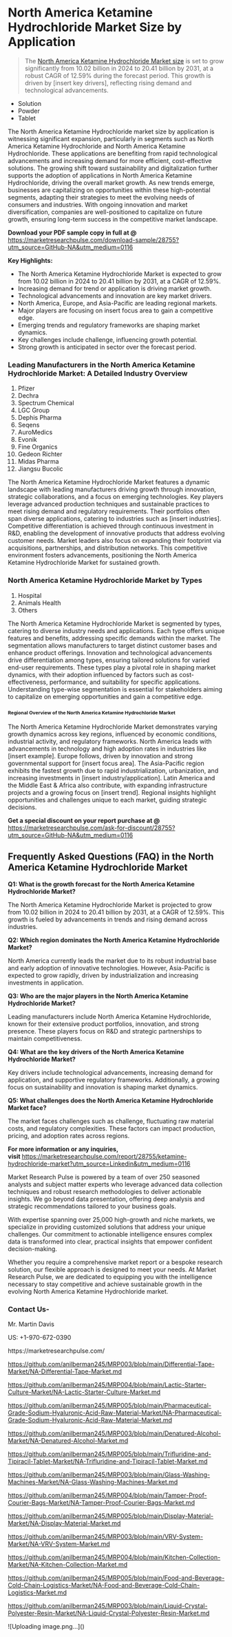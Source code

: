 <h1>North America Ketamine Hydrochloride Market&nbsp;Size by Application</h1><blockquote><p>The <a href="https://marketresearchpulse.com/download-sample/28755?utm_source=GitHub-NA&amp;utm_medium=0116">North America Ketamine Hydrochloride Market size</a> is set to grow significantly from 10.02 billion in 2024 to 20.41 billion by 2031, at a robust CAGR of 12.59% during the forecast period. This growth is driven by [insert key drivers], reflecting rising demand and technological advancements.</p></blockquote><ul><li>Solution<li> Powder<li> Tablet</li></ul><p>The North America Ketamine Hydrochloride market size by application is witnessing significant expansion, particularly in segments such as North America Ketamine Hydrochloride and North America Ketamine Hydrochloride. These applications are benefiting from rapid technological advancements and increasing demand for more efficient, cost-effective solutions. The growing shift toward sustainability and digitalization further supports the adoption of applications in North America Ketamine Hydrochloride, driving the overall market growth. As new trends emerge, businesses are capitalizing on opportunities within these high-potential segments, adapting their strategies to meet the evolving needs of consumers and industries. With ongoing innovation and market diversification, companies are well-positioned to capitalize on future growth, ensuring long-term success in the competitive market landscape.</p><p><strong>Download your PDF sample copy in full at @ </strong><a href="https://marketresearchpulse.com/download-sample/28755?utm_source=GitHub-NA&amp;utm_medium=0116">https://marketresearchpulse.com/download-sample/28755?utm_source=GitHub-NA&amp;utm_medium=0116</a></p><p><strong>Key Highlights: </strong></p><ul><li>The North America Ketamine Hydrochloride Market is expected to grow from 10.02 billion in 2024 to 20.41 billion by 2031, at a CAGR of 12.59%.</li><li>Increasing demand for trend or application is driving market growth.</li><li>Technological advancements and innovation are key market drivers.</li><li>North America, Europe, and Asia-Pacific are leading regional markets.</li><li>Major players are focusing on insert focus area to gain a competitive edge.</li><li>Emerging trends and regulatory frameworks are shaping market dynamics.</li><li>Key challenges include challenge, influencing growth potential.</li><li>Strong growth is anticipated in sector over the forecast period.</li></ul><h3>Leading Manufacturers in the North America Ketamine Hydrochloride Market: A Detailed Industry Overview</h3><ol><li>Pfizer</li><li>Dechra</li><li>Spectrum Chemical</li><li>LGC Group</li><li>Dephis Pharma</li><li>Seqens</li><li>AuroMedics</li><li>Evonik</li><li>Fine Organics</li><li>Gedeon Richter</li><li>Midas Pharma</li><li>Jiangsu Bucolic</li></ol><div class="flex max-w-full flex-col flex-grow"><div class="min-h-8 text-message flex w-full flex-col items-end gap-2 whitespace-normal break-words [.text-message+&amp;]:mt-5" dir="auto" data-message-author-role="assistant" data-message-id="fd8432e4-4910-450d-b182-61b7bfb0a01f" data-message-model-slug="gpt-4o"><div class="flex w-full flex-col gap-1 empty:hidden first:pt-[3px]"><div class="markdown prose w-full break-words dark:prose-invert light"><p>The North America Ketamine Hydrochloride Market features a dynamic landscape with leading manufacturers driving growth through innovation, strategic collaborations, and a focus on emerging technologies. Key players leverage advanced production techniques and sustainable practices to meet rising demand and regulatory requirements. Their portfolios often span diverse applications, catering to industries such as [insert industries]. Competitive differentiation is achieved through continuous investment in R&amp;D, enabling the development of innovative products that address evolving customer needs. Market leaders also focus on expanding their footprint via acquisitions, partnerships, and distribution networks. This competitive environment fosters advancements, positioning the North America Ketamine Hydrochloride Market for sustained growth.</p></div></div></div></div><h3>North America Ketamine Hydrochloride Market by Types</h3><ol><li>Hospital<li> Animals Health<li> Others</li></ol><div class="flex max-w-full flex-col flex-grow"><div class="min-h-8 text-message flex w-full flex-col items-end gap-2 whitespace-normal break-words [.text-message+&amp;]:mt-5" dir="auto" data-message-author-role="assistant" data-message-id="084470be-0bb7-4664-bddf-5156b4f41249" data-message-model-slug="gpt-4o-mini"><div class="flex w-full flex-col gap-1 empty:hidden first:pt-[3px]"><div class="markdown prose w-full break-words dark:prose-invert light"><p>The North America Ketamine Hydrochloride Market is segmented by types, catering to diverse industry needs and applications. Each type offers unique features and benefits, addressing specific demands within the market. The segmentation allows manufacturers to target distinct customer bases and enhance product offerings. Innovation and technological advancements drive differentiation among types, ensuring tailored solutions for varied end-user requirements. These types play a pivotal role in shaping market dynamics, with their adoption influenced by factors such as cost-effectiveness, performance, and suitability for specific applications. Understanding type-wise segmentation is essential for stakeholders aiming to capitalize on emerging opportunities and gain a competitive edge.</p></div></div></div></div><h3><span style="font-size: 11px;">Regional Overview of the North America Ketamine Hydrochloride Market</span></h3><div class="flex max-w-full flex-col flex-grow"><div class="min-h-8 text-message flex w-full flex-col items-end gap-2 whitespace-normal break-words [.text-message+&amp;]:mt-5" dir="auto" data-message-author-role="assistant" data-message-id="e9038762-ce64-4e30-91c9-9bd413514231" data-message-model-slug="gpt-4o-mini"><div class="flex w-full flex-col gap-1 empty:hidden first:pt-[3px]"><div class="markdown prose w-full break-words dark:prose-invert light"><p>The North America Ketamine Hydrochloride Market demonstrates varying growth dynamics across key regions, influenced by economic conditions, industrial activity, and regulatory frameworks. North America leads with advancements in technology and high adoption rates in industries like [insert example]. Europe follows, driven by innovation and strong governmental support for [insert focus area]. The Asia-Pacific region exhibits the fastest growth due to rapid industrialization, urbanization, and increasing investments in [insert industry/application]. Latin America and the Middle East &amp; Africa also contribute, with expanding infrastructure projects and a growing focus on [insert trend]. Regional insights highlight opportunities and challenges unique to each market, guiding strategic decisions.</p></div></div></div></div><p><strong>Get a special discount on your report purchase at @ </strong><a href="https://marketresearchpulse.com/ask-for-discount/28755?utm_source=GitHub-NA&amp;utm_medium=0116">https://marketresearchpulse.com/ask-for-discount/28755?utm_source=GitHub-NA&amp;utm_medium=0116</a></p><h2>Frequently Asked Questions (FAQ) in the North America Ketamine Hydrochloride Market</h2><p><strong>Q1: What is the growth forecast for the North America Ketamine Hydrochloride Market?</strong></p><p>The North America Ketamine Hydrochloride Market is projected to grow from 10.02 billion in 2024 to 20.41 billion by 2031, at a CAGR of 12.59%. This growth is fueled by advancements in trends and rising demand across industries.</p><p><strong>Q2: Which region dominates the North America Ketamine Hydrochloride Market?</strong></p><p>North America currently leads the market due to its robust industrial base and early adoption of innovative technologies. However, Asia-Pacific is expected to grow rapidly, driven by industrialization and increasing investments in application.</p><p><strong>Q3: Who are the major players in the North America Ketamine Hydrochloride Market?</strong></p><p>Leading manufacturers include North America Ketamine Hydrochloride, known for their extensive product portfolios, innovation, and strong presence. These players focus on R&amp;D and strategic partnerships to maintain competitiveness.</p><p><strong>Q4: What are the key drivers of the North America Ketamine Hydrochloride Market?</strong></p><p>Key drivers include technological advancements, increasing demand for application, and supportive regulatory frameworks. Additionally, a growing focus on sustainability and innovation is shaping market dynamics.</p><p><strong>Q5: What challenges does the North America Ketamine Hydrochloride Market face?</strong></p><p>The market faces challenges such as challenge, fluctuating raw material costs, and regulatory complexities. These factors can impact production, pricing, and adoption rates across regions.</p><p><strong>For more information or any inquiries, visit&nbsp;</strong><a href="https://marketresearchpulse.com/report/28755/ketamine-hydrochloride-market?utm_source=Linkedin&utm_medium=0116">https://marketresearchpulse.com/report/28755/ketamine-hydrochloride-market?utm_source=Linkedin&utm_medium=0116</a></p><p>Market Research Pulse is powered by a team of over 250 seasoned analysts and subject matter experts who leverage advanced data collection techniques and robust research methodologies to deliver actionable insights. We go beyond data presentation, offering deep analysis and strategic recommendations tailored to your business goals.</p><p>With expertise spanning over 25,000 high-growth and niche markets, we specialize in providing customized solutions that address your unique challenges. Our commitment to actionable intelligence ensures complex data is transformed into clear, practical insights that empower confident decision-making.</p><p>Whether you require a comprehensive market report or a bespoke research solution, our flexible approach is designed to meet your needs. At Market Research Pulse, we are dedicated to equipping you with the intelligence necessary to stay competitive and achieve sustainable growth in the evolving North America Ketamine Hydrochloride market.</p><h3><strong>Contact Us-</strong></h3><p>Mr. Martin Davis</p><p>US: +1-970-672-0390</p><p>https://marketresearchpulse.com/</p><p><a href="https://github.com/anilberman245/MRP003/blob/main/Differential-Tape-Market/NA-Differential-Tape-Market.md">https://github.com/anilberman245/MRP003/blob/main/Differential-Tape-Market/NA-Differential-Tape-Market.md</a></p><p><a href="https://github.com/anilberman245/MRP004/blob/main/Lactic-Starter-Culture-Market/NA-Lactic-Starter-Culture-Market.md">https://github.com/anilberman245/MRP004/blob/main/Lactic-Starter-Culture-Market/NA-Lactic-Starter-Culture-Market.md</a></p><p><a href="https://github.com/anilberman245/MRP005/blob/main/Pharmaceutical-Grade-Sodium-Hyaluronic-Acid-Raw-Material-Market/NA-Pharmaceutical-Grade-Sodium-Hyaluronic-Acid-Raw-Material-Market.md">https://github.com/anilberman245/MRP005/blob/main/Pharmaceutical-Grade-Sodium-Hyaluronic-Acid-Raw-Material-Market/NA-Pharmaceutical-Grade-Sodium-Hyaluronic-Acid-Raw-Material-Market.md</a></p><p><a href="https://github.com/anilberman245/MRP003/blob/main/Denatured-Alcohol-Market/NA-Denatured-Alcohol-Market.md">https://github.com/anilberman245/MRP003/blob/main/Denatured-Alcohol-Market/NA-Denatured-Alcohol-Market.md</a></p><p><a href="https://github.com/anilberman245/MRP005/blob/main/Trifluridine-and-Tipiracil-Tablet-Market/NA-Trifluridine-and-Tipiracil-Tablet-Market.md">https://github.com/anilberman245/MRP005/blob/main/Trifluridine-and-Tipiracil-Tablet-Market/NA-Trifluridine-and-Tipiracil-Tablet-Market.md</a></p><p><a href="https://github.com/anilberman245/MRP003/blob/main/Glass-Washing-Machines-Market/NA-Glass-Washing-Machines-Market.md">https://github.com/anilberman245/MRP003/blob/main/Glass-Washing-Machines-Market/NA-Glass-Washing-Machines-Market.md</a></p><p><a href="https://github.com/anilberman245/MRP004/blob/main/Tamper-Proof-Courier-Bags-Market/NA-Tamper-Proof-Courier-Bags-Market.md">https://github.com/anilberman245/MRP004/blob/main/Tamper-Proof-Courier-Bags-Market/NA-Tamper-Proof-Courier-Bags-Market.md</a></p><p><a href="https://github.com/anilberman245/MRP005/blob/main/Display-Material-Market/NA-Display-Material-Market.md">https://github.com/anilberman245/MRP005/blob/main/Display-Material-Market/NA-Display-Material-Market.md</a></p><p><a href="https://github.com/anilberman245/MRP003/blob/main/VRV-System-Market/NA-VRV-System-Market.md">https://github.com/anilberman245/MRP003/blob/main/VRV-System-Market/NA-VRV-System-Market.md</a></p><p><a href="https://github.com/anilberman245/MRP004/blob/main/Kitchen-Collection-Market/NA-Kitchen-Collection-Market.md">https://github.com/anilberman245/MRP004/blob/main/Kitchen-Collection-Market/NA-Kitchen-Collection-Market.md</a></p><p><a href="https://github.com/anilberman245/MRP005/blob/main/Food-and-Beverage-Cold-Chain-Logistics-Market/NA-Food-and-Beverage-Cold-Chain-Logistics-Market.md">https://github.com/anilberman245/MRP005/blob/main/Food-and-Beverage-Cold-Chain-Logistics-Market/NA-Food-and-Beverage-Cold-Chain-Logistics-Market.md</a></p><p><a href="https://github.com/anilberman245/MRP003/blob/main/Liquid-Crystal-Polyester-Resin-Market/NA-Liquid-Crystal-Polyester-Resin-Market.md">https://github.com/anilberman245/MRP003/blob/main/Liquid-Crystal-Polyester-Resin-Market/NA-Liquid-Crystal-Polyester-Resin-Market.md</a></p>
![Uploading image.png…]()
